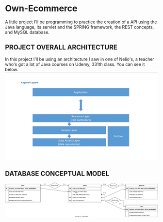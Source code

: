 # Own-Ecommerce
A little project I'll be programming to practice the creation of a API using the Java language, its servlet and the SPRING framework, the REST concepts, and MySQL database.

## PROJECT OVERALL ARCHITECTURE
In this project I'll be using an architecture I saw in one of Nelio's, a teacher who's got a lot of Java courses on Udemy, 331th class. You can see it below.
![Nelio's Architecture](nelios-architecture.jpg)

## DATABASE  CONCEPTUAL MODEL
![Conceptual model of the database](/conceptual-model.drawio.svg)
